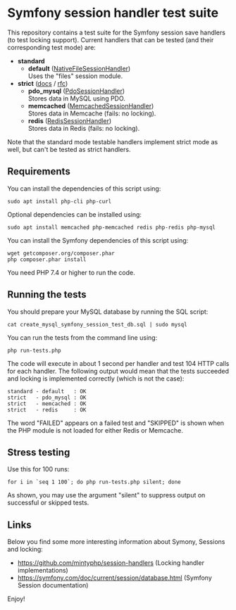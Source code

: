 # Symfony session handler test suite

This repository contains a test suite for the Symfony session save handlers (to test locking support). Current handlers that can be tested (and their corresponding test mode) are:

- **standard**
  - **default** ([NativeFileSessionHandler](https://github.com/symfony/symfony/blob/6.2/src/Symfony/Component/HttpFoundation/Session/Storage/Handler/NativeFileSessionHandler.php))  
    Uses the "files" session module.
- **strict** ([docs](https://www.php.net/manual/en/session.configuration.php#ini.session.use-strict-mode) / [rfc](https://wiki.php.net/rfc/strict_sessions))
  - **pdo_mysql** ([PdoSessionHandler](https://github.com/symfony/symfony/blob/6.3/src/Symfony/Component/HttpFoundation/Session/Storage/Handler/PdoSessionHandler.php))  
    Stores data in MySQL using PDO.
  - **memcached** ([MemcachedSessionHandler](https://github.com/symfony/symfony/blob/6.2/src/Symfony/Component/HttpFoundation/Session/Storage/Handler/MemcachedSessionHandler.php))  
    Stores data in Memcache (fails: no locking).
  - **redis** ([RedisSessionHandler](https://github.com/symfony/symfony/blob/6.2/src/Symfony/Component/HttpFoundation/Session/Storage/Handler/RedisSessionHandler.php))  
    Stores data in Redis (fails: no locking).

Note that the standard mode testable handlers implement strict mode as well, but can't be tested as strict handlers.

## Requirements

You can install the dependencies of this script using:

    sudo apt install php-cli php-curl

Optional dependencies can be installed using:

    sudo apt install memcached php-memcached redis php-redis php-mysql

You can install the Symfony dependencies of this script using:

    wget getcomposer.org/composer.phar
    php composer.phar install

You need PHP 7.4 or higher to run the code.

## Running the tests

You should prepare your MySQL database by running the SQL script:

    cat create_mysql_symfony_session_test_db.sql | sudo mysql

You can run the tests from the command line using:

    php run-tests.php

The code will execute in about 1 second per handler and test 104 HTTP calls for each handler. The following output would mean that the tests succeeded and locking is implemented correctly (which is not the case):

    standard - default   : OK
    strict   - pdo_mysql : OK
    strict   - memcached : OK
    strict   - redis     : OK

The word "FAILED" appears on a failed test and "SKIPPED" is shown when the PHP module is not loaded for either Redis or Memcache.

## Stress testing

Use this for 100 runs:

    for i in `seq 1 100`; do php run-tests.php silent; done

As shown, you may use the argument "silent" to suppress output on successful or skipped tests.

## Links

Below you find some more interesting information about Symony, Sessions and locking:

- https://github.com/mintyphp/session-handlers (Locking handler implementations)
- https://symfony.com/doc/current/session/database.html (Symfony Session documentation)

Enjoy!
